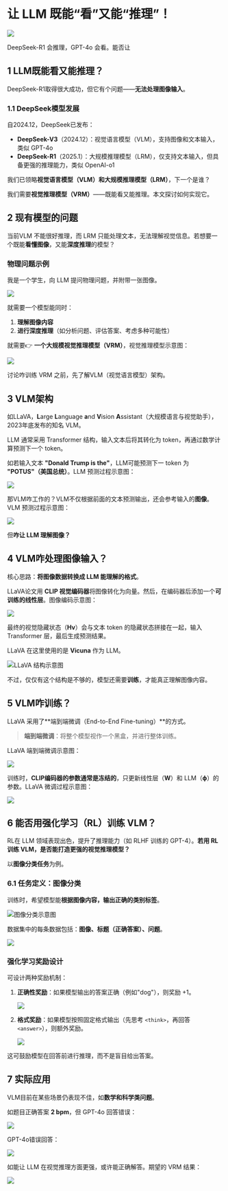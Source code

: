 # 让 LLM 既能“看”又能“推理”！

![](https://my-img.javaedge.com.cn/javaedge-blog/2025/03/9ec1c9f42ba36473d22145067e92bdc9.png)

DeepSeek-R1 会推理，GPT-4o 会看。能否让

## 1 LLM既能看又能推理？

DeepSeek-R1取得很大成功，但它有个问题——**无法处理图像输入**。

### 1.1 DeepSeek模型发展

自2024.12，DeepSeek已发布：

- **DeepSeek-V3**（2024.12）：视觉语言模型（VLM），支持图像和文本输入，类似 GPT-4o
- **DeepSeek-R1**（2025.1）：大规模推理模型（LRM），仅支持文本输入，但具备更强的推理能力，类似 OpenAI-o1

我们已领略**视觉语言模型（VLM）**和**大规模推理模型（LRM）**，下一个是谁？

我们需要**视觉推理模型（VRM）**——既能看又能推理。本文探讨如何实现它。

## 2 现有模型的问题

当前VLM 不能很好推理，而 LRM 只能处理文本，无法理解视觉信息。若想要一个既能**看懂图像**，又能**深度推理**的模型？

### 物理问题示例

我是一个学生，向 LLM 提问物理问题，并附带一张图像。

![](https://my-img.javaedge.com.cn/javaedge-blog/2025/03/f84418b6a433c5ffecf67ccb39632895.png)

就需要一个模型能同时：

1. **理解图像内容**
2. **进行深度推理**（如分析问题、评估答案、考虑多种可能性）

就需要👉 **一个大规模视觉推理模型（VRM）**，视觉推理模型示意图：

![](https://my-img.javaedge.com.cn/javaedge-blog/2025/03/63dc4902c152fdc1409a295b21750712.png)

讨论咋训练 VRM 之前，先了解VLM（视觉语言模型）架构。

## 3 VLM架构

如LLaVA，**L**arge **L**anguage **a**nd **V**ision **A**ssistant（大规模语言与视觉助手），2023年底发布的知名 VLM。

LLM 通常采用 Transformer 结构，输入文本后将其转化为 token，再通过数学计算预测下一个 token。

如若输入文本 **"Donald Trump is the"**，LLM可能预测下一 token 为 **"POTUS"（美国总统）**。LLM 预测过程示意图：

![](https://my-img.javaedge.com.cn/javaedge-blog/2025/03/ca32f1eacb88270e0604c0c6384b9791.png)

那VLM咋工作的？VLM不仅根据前面的文本预测输出，还会参考输入的**图像**。VLM 预测过程示意图：

![](https://my-img.javaedge.com.cn/javaedge-blog/2025/03/a67d25a9aad8028b85b5e2102687b855.png)

但**咋让 LLM 理解图像？**

## 4 VLM咋处理图像输入？

核心思路：**将图像数据转换成 LLM 能理解的格式**。

LLaVA论文用 **CLIP 视觉编码器**将图像转化为向量。然后，在编码器后添加一个**可训练的线性层**。图像编码示意图：

![](https://miro.medium.com/v2/resize:fit:700/1*cIsMQiUD_leIPnmRuVFN7A.png)

最终的视觉隐藏状态（**Hv**）会与文本 token 的隐藏状态拼接在一起，输入 Transformer 层，最后生成预测结果。

LLaVA 在这里使用的是 **Vicuna** 作为 LLM。

![LLaVA 结构示意图](https://miro.medium.com/v2/resize:fit:700/1*nf2v70Sq9lgtVZQt3cXVZw.png)

不过，仅仅有这个结构是不够的，模型还需要**训练**，才能真正理解图像内容。

## 5 VLM咋训练？

LLaVA 采用了**端到端微调（End-to-End Fine-tuning）**的方式。

> **端到端微调**：将整个模型视作一个黑盒，并进行整体训练。

LLaVA 端到端微调示意图：

![](https://my-img.javaedge.com.cn/javaedge-blog/2025/03/43f77298a995f94bb2959c64ddae8fcc.png)

训练时，**CLIP编码器的参数通常是冻结的**，只更新线性层（**W**）和 LLM（**ϕ**）的参数。LLaVA 微调过程示意图：

![](https://my-img.javaedge.com.cn/javaedge-blog/2025/03/0be1689a997f8ed39229979db3dee0ea.png)

## 6 能否用强化学习（RL）训练 VLM？

RL在 LLM 领域表现出色，提升了推理能力（如 RLHF 训练的 GPT-4）。**若用 RL 训练 VLM，是否能打造更强的视觉推理模型？**

以**图像分类任务**为例。

### 6.1 任务定义：图像分类

训练时，希望模型能**根据图像内容，输出正确的类别标签**。

![图像分类示意图](https://miro.medium.com/v2/resize:fit:700/1*8Z64xfuUTau8nwh1-zWDog.png)

数据集中的每条数据包括：**图像、标题（正确答案）、问题**。

![](https://my-img.javaedge.com.cn/javaedge-blog/2025/03/e8fa3aa49a014282291f2b917bb18f38.png)

### 强化学习奖励设计

可设计两种奖励机制：

1. **正确性奖励**：如果模型输出的答案正确（例如"dog"），则奖励 +1。

   ![](https://my-img.javaedge.com.cn/javaedge-blog/2025/03/e0851ea99efeab58c8765b34467f7904.png)

2. **格式奖励**：如果模型按照固定格式输出（先思考 `<think>`，再回答 `<answer>`），则额外奖励。

   ![](https://my-img.javaedge.com.cn/javaedge-blog/2025/03/c0eee2e87edbb5ff9ffc2998ad568274.png)

这可鼓励模型在回答前进行推理，而不是盲目给出答案。

## 7 实际应用

VLM目前在某些场景仍表现不佳，如**数学和科学类问题**。

如题目正确答案 **2 bpm**，但 GPT-4o 回答错误：

![](https://my-img.javaedge.com.cn/javaedge-blog/2025/03/92e01b8e0f45be1ad0756c0417fc8276.png)

GPT-4o错误回答：

![](https://my-img.javaedge.com.cn/javaedge-blog/2025/03/6580bca0a897483f0d8393aa733a129f.png)

如能让 LLM 在视觉推理方面更强，或许能正确解答。期望的 VRM 结果：

![](https://my-img.javaedge.com.cn/javaedge-blog/2025/03/8cff6b75d4c1a12b38dd6deed31b20ba.png)